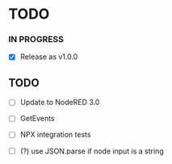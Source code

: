 # TODO

### IN PROGRESS

- [x] Release as v1.0.0

## TODO

- [ ] Update to NodeRED 3.0
- [ ] GetEvents
- [ ] NPX integration tests
- [ ] (?) use JSON.parse if node input is a string

